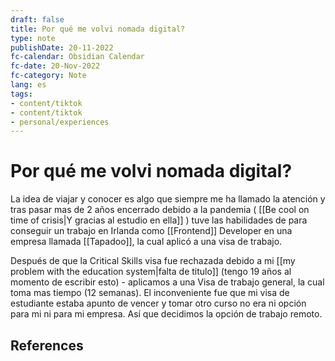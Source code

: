 ```yaml
---
draft: false
title: Por qué me volvi nomada digital?
type: note
publishDate: 20-11-2022
fc-calendar: Obsidian Calendar
fc-date: 20-Nov-2022
fc-category: Note
lang: es
tags:
- content/tiktok
- content/tiktok
- personal/experiences
---
```


# Por qué me volvi nomada digital?


La idea de viajar y conocer es algo que siempre me ha llamado la atención y tras pasar mas de 2 años encerrado debido a la pandemia ( [[Be cool on time of crisis|Y gracias al estudio en ella]] ) tuve las habilidades de para conseguir un trabajo en Irlanda como [[Frontend]] Developer en una empresa llamada [[Tapadoo]], la cual aplicó a una visa de trabajo.

Después de que la Critical Skills visa fue rechazada debido a mi [[my problem with the education system|falta de titulo]] (tengo 19 años al momento de escribir esto) - aplicamos a una Visa de trabajo general, la cual toma mas tiempo (12 semanas). El inconveniente fue que mi visa de estudiante estaba apunto de vencer y tomar otro curso no era ni opción para mi ni para mi empresa. Así que decidimos la opción de trabajo remoto.





## References
